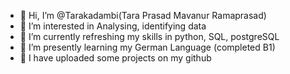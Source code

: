 - 👋 Hi, I’m @Tarakadambi(Tara Prasad Mavanur Ramaprasad)
- 👀 I’m interested in Analysing, identifying data
- 🌱 I’m currently refreshing my skills in python, SQL, postgreSQL
- 💞️ I’m presently learning my German Language (completed B1)
- 💞️ I have uploaded some projects on my github 


<!---
Tarakadambi/Tarakadambi is a ✨ special ✨ repository because its `README.md` (this file) appears on your GitHub profile.
You can click the Preview link to take a look at your changes.
--->
